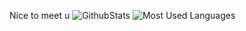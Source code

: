 Nice to meet u
![GithubStats](https://github-readme-stats.vercel.app/api?username=iamzhanghaohui&show_icons=true&theme=dark&count_private=true)
![Most Used Languages](https://github-readme-stats.vercel.app/api/top-langs/?username=iamzhanghaohui&theme=dark&layout=compact)
